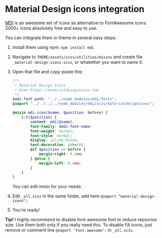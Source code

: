 # Material Design icons integration

[MDI](https://materialdesignicons.com/) is an awesome set of icons as alternative to FontAwesome icons. 2000+ icons absolutely free and easy to use.

You can integrate them in theme in several easy steps:

1. Install them using npm: `npm install mdi`
2. Navigate to `THEME/assets/scss/utilities/mixins` and create file `_material-design-icons.scss`, or whatether you want to name it.
3. Open that file and copy-paste this:

    ```scss
    /**
     * Material Design Icons
     * @see https://materialdesignicons.com
     */
    $mdi-font-path: "../../node_modules/mdi/fonts";
    @import "../../../../node_modules/mdi/scss/materialdesignicons";

    @mixin mdi-icon($name, $position: before) {
        &:#{$position} {
            content: mdi($name);
            font-family: $mdi-font-name;
            font-weight: normal;
            font-style: normal;
            display: inline-block;
            text-decoration: inherit;
            @if $position == before {
                margin-right: 0.4em;
            } @else {
                margin-left: 0.4em;
            }
        }
    }
    ```

    You can edit mixin for your needs.

4. Edit `_all.scss` in the same folder, add here `@import "material-design-icons";`
5. You're ready!

**Tip!** I highly recommend to disable font-awesome font to reduce repsonse size. Use them both only if you really need this. To disable FA icons, just remove or comment line `@import "font-awesome";` in `_all.scss`.